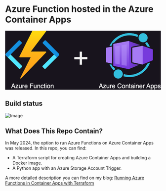 # Azure Function hosted in the Azure Container Apps

![Image](images/azure-function_in_container-apps.png)

## Build status
![Image](https://img.shields.io/endpoint?url=https://raw.githubusercontent.com/wiki/azure-way/azure-function-container-apps/azure-funtion-on-azure-container-apps.md)

## What Does This Repo Contain?
In May 2024, the option to run Azure Functions on Azure Container Apps was released.
In this repo, you can find:
* A Terraform script for creating Azure Container Apps and building a Docker image.
* A Python app with an Azure Storage Account Trigger.

A more detailed description you can find on my blog: 
[Running Azure Functions in Container Apps with Terraform](https://azureway.cloud/running-azure-functions-in-container-apps-with-terraform/)